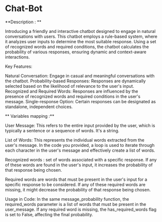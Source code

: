 # Chat-Bot
**Description : **

Introducing a friendly and interactive chatbot designed to engage in natural conversations with users. This chatbot employs a rule-based system, where it analyzes user inputs to determine the most suitable response. Using a set of recognized words and required conditions, the chatbot calculates the probability of various responses, ensuring dynamic and context-aware interactions.

Key Features:

Natural Conversation: Engage in casual and meaningful conversations with the chatbot.
Probability-based Responses: Responses are dynamically selected based on the likelihood of relevance to the user's input.
Recognized and Required Words: Responses are influenced by the presence of recognized words and required conditions in the user's message.
Single-response Option: Certain responses can be designated as standalone, independent choices.

** Variables mapping :**

User Message: This refers to the entire input provided by the user, which is typically a sentence or a sequence of words. It's a string.

List of Words: This represents the individual words extracted from the user's message. In the code you provided, a loop is used to iterate through each character in the user's message and effectively create a list of words.

Recognized words : set of words associated with a specific response. If any of these words are found in the user's input, it increases the probability of that response being chosen.

Required words are words that must be present in the user's input for a specific response to be considered. If any of these required words are missing, it might decrease the probability of that response being chosen.

Usage in Code: In the same message_probability function, the required_words parameter is a list of words that must be present in the user_message. If any required word is missing, the has_required_words flag is set to False, affecting the final probability.
